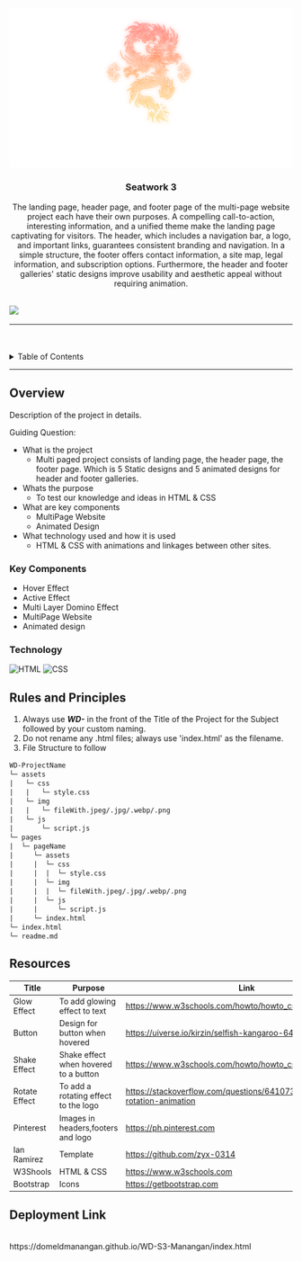 <a name="About me">

<br/>

<br />
<div align="center">
  <a href="https://github.com/DomeldManangan">
  <!-- TODO: If you want to add logo or banner you can add it here -->
    <img src="./assets/img/LegenX Logo.png" alt="LegenX" width="auto">
  </a>
<!-- TODO: Change Title to the name of the title of your Project -->
  <h3 align="center">Seatwork 3</h3>
</div>
<!-- TODO: Make a short description -->
<div align="center">
  The landing page, header page, and footer page of the multi-page website project each have their own purposes. A compelling call-to-action, interesting information, and a unified theme make the landing page captivating for visitors. The header, which includes a navigation bar, a logo, and important links, guarantees consistent branding and navigation. In a simple structure, the footer offers contact information, a site map, legal information, and subscription options. Furthermore, the header and footer galleries' static designs improve usability and aesthetic appeal without requiring animation.
</div>

<br />

<!-- TODO: Change the zyx-0314 into your github username  -->
<!-- TODO: Change the WD-Template-Project into the same name of your folder -->
![](https://visit-counter.vercel.app/counter.png?page=DomeldManangan/WD-S3-MANANGAN)

---

<br />
<br />

<!-- TODO: If you want to add more layers for your readme -->
<details>
  <summary>Table of Contents</summary>
  <ol>
    <li>
      <a href="#overview">Overview</a>
      <ol>
        <li>
          <a href="#key-components">Key Components</a>
        </li>
        <li>
          <a href="#technology">Technology</a>
        </li>
      </ol>
    </li>
    <li>
      <a href="#rules-and-principles">Rules and Principles</a>
    </li>
    <li>
      <a href="#resources">Resources</a>
    </li>
        <li>
      <a href="#Deployment Link">Deployment Link</a>
    </li>
  </ol>
</details>

---

## Overview

<!-- TODO: To be changed -->
<!-- The following are just sample -->
Description of the project in details.

Guiding Question:
- What is the project
    - Multi paged project consists of landing page, the header page, the footer page. Which is 5 Static designs and 5 animated designs for header and footer galleries.
- Whats the purpose
  - To test our knowledge and ideas in HTML & CSS
- What are key components
  - MultiPage Website
  - Animated Design
- What technology used and how it is used
  - HTML & CSS with animations and linkages between other sites.

### Key Components
<!-- TODO: List of Key Components -->
<!-- The following are just sample -->
- Hover Effect
- Active Effect
- Multi Layer Domino Effect
- MultiPage Website
- Animated design

### Technology
<!-- TODO: List of Technology Used -->
![HTML](https://img.shields.io/badge/HTML-E34F26?style=for-the-badge&logo=html5&logoColor=white)
![CSS](https://img.shields.io/badge/CSS-1572B6?style=for-the-badge&logo=css3&logoColor=white)

## Rules and Principles
1. Always use ***WD-*** in the front of the Title of the Project for the Subject followed by your custom naming.
2. Do not rename any .html files; always use 'index.html' as the filename.
3. File Structure to follow

```
WD-ProjectName
└─ assets
|   └─ css
|   |   └─ style.css
|   └─ img
|   |   └─ fileWith.jpeg/.jpg/.webp/.png
|   └─ js
|       └─ script.js
└─ pages
|  └─ pageName
|     └─ assets
|     |  └─ css
|     |  |  └─ style.css
|     |  └─ img
|     |  |  └─ fileWith.jpeg/.jpg/.webp/.png
|     |  └─ js
|     |     └─ script.js
|     └─ index.html
└─ index.html
└─ readme.md
```

## Resources

<!-- TODO: Add References -->
| Title | Purpose | Link |
|-|-|-|
| Glow Effect | To add glowing effect to text | https://www.w3schools.com/howto/howto_css_glowing_text.asp |
| Button | Design for button when hovered | https://uiverse.io/kirzin/selfish-kangaroo-64 |
| Shake Effect | Shake effect when hovered to a button | https://www.w3schools.com/howto/howto_css_shake_image.asp |
| Rotate Effect | To add a rotating effect to the logo | https://stackoverflow.com/questions/6410730/css-endless-rotation-animation |
| Pinterest | Images in headers,footers and logo | https://ph.pinterest.com |
| Ian Ramirez | Template | https://github.com/zyx-0314 |
| W3Shools | HTML & CSS | https://www.w3schools.com |
| Bootstrap | Icons | https://getbootstrap.com |

## Deployment Link

<br>
https://domeldmanangan.github.io/WD-S3-Manangan/index.html
